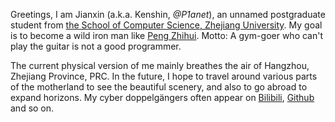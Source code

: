 Greetings, I am Jianxin (a.k.a. Kenshin, _@P1anet_), an unnamed postgraduate student from [the School of Computer Science, Zhejiang University](http://www.en.cs.zju.edu.cn/). My goal is to become a wild iron man like [Peng Zhihui](https://github.com/peng-zhihui). Motto: A gym-goer who can't play the guitar is not a good programmer.

The current physical version of me mainly breathes the air of Hangzhou, Zhejiang Province, PRC. In the future, I hope to travel around various parts of the motherland to see the beautiful scenery, and also to go abroad to expand horizons. My cyber doppelgängers often appear on [Bilibili](https://space.bilibili.com/18617894), [Github](https://github.com/P1anet) and so on.

